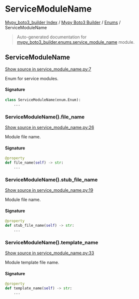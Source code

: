 # ServiceModuleName

[Mypy_boto3_builder Index](../../README.md#mypy_boto3_builder-index) /
[Mypy Boto3 Builder](../index.md#mypy-boto3-builder) /
[Enums](./index.md#enums) /
ServiceModuleName

> Auto-generated documentation for [mypy_boto3_builder.enums.service_module_name](https://github.com/youtype/mypy_boto3_builder/blob/main/mypy_boto3_builder/enums/service_module_name.py) module.

## ServiceModuleName

[Show source in service_module_name.py:7](https://github.com/youtype/mypy_boto3_builder/blob/main/mypy_boto3_builder/enums/service_module_name.py#L7)

Enum for service modules.

#### Signature

```python
class ServiceModuleName(enum.Enum):
    ...
```

### ServiceModuleName().file_name

[Show source in service_module_name.py:26](https://github.com/youtype/mypy_boto3_builder/blob/main/mypy_boto3_builder/enums/service_module_name.py#L26)

Module file name.

#### Signature

```python
@property
def file_name(self) -> str:
    ...
```

### ServiceModuleName().stub_file_name

[Show source in service_module_name.py:19](https://github.com/youtype/mypy_boto3_builder/blob/main/mypy_boto3_builder/enums/service_module_name.py#L19)

Module file name.

#### Signature

```python
@property
def stub_file_name(self) -> str:
    ...
```

### ServiceModuleName().template_name

[Show source in service_module_name.py:33](https://github.com/youtype/mypy_boto3_builder/blob/main/mypy_boto3_builder/enums/service_module_name.py#L33)

Module template file name.

#### Signature

```python
@property
def template_name(self) -> str:
    ...
```
